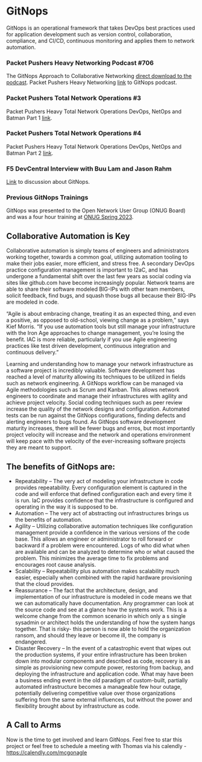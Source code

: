 # GitNops
GitNops is an operational framework that takes DevOps best practices used for application development such as version control, collaboration, compliance, and CI/CD, continuous monitoring and applies them to network automation.

### Packet Pushers Heavy Networking Podcast #706
The GitNops Approach to Collaborative Networking [direct download to the podcast](podcast/HN_706_The_GitNops_Approach_To_Collaborative_Network_Automation.mp3). 
Packet Pushers Heavy Networking [link](https://packetpushers.net/podcasts/heavy-networking/hn706-the-gitnops-approach-to-collaborative-network-automation/) to GitNops podcast.

### Packet Pushers Total Network Operations #3
Packet Pushers Heavy Total Network Operations DevOps, NetOps and Batman Part 1 [link](https://packetpushers.net/podcasts/fat-pipe/tno003-devops-netops-and-batman-part-1/).

### Packet Pushers Total Network Operations #4
Packet Pushers Heavy Total Network Operations DevOps, NetOps and Batman Part 2 [link](https://packetpushers.net/podcasts/fat-pipe/tno004-devops-netops-and-batman-part-2/).

### F5 DevCentral Interview with Buu Lam and Jason Rahm
[Link](https://youtu.be/Sr--jrHYKUA?si=4mp4QK0hLS_7IYqZ) to discussion about GitNops.

### Previous GitNops Trainings
GitNops was presented to the Open Network User Group (ONUG Board) and was a four hour training at [ONUG Spring 2023](https://onug.net/events/onug-training-modern-network-automation-with-gitnops/).

## Collaborative Automation is Key
Collaborative automation is simply teams of engineers and administrators working together, towards a common goal, utilizing automation tooling to make their jobs easier, more efficient, and stress free. A secondary DevOps practice configuration management is important to I2aC, and has undergone a fundamental shift over the last few years as social coding via sites like github.com have become increasingly popular. Network teams are able to share their software modeled BIG-IPs with other team members, solicit feedback, find bugs, and squash those bugs all because their BIG-IPs are modeled in code.

“Agile is about embracing change, treating it as an expected thing, and even a positive, as opposed to old-school, viewing change as a problem,” says Kief Morris. “If you use automation tools but still manage your infrastructure with the Iron Age approaches to change management, you’re losing the benefit. IAC is more reliable, particularly if you use Agile engineering practices like test driven development, continuous integration and continuous delivery.”

Learning and understanding how to manage your network infrastructure as a software project is incredibly valuable. Software development has reached a level of maturity allowing its techniques to be utilized in fields such as network engineering. A GitNops workflow can be managed via Agile methodologies such as Scrum and Kanban. This allows network engineers to coordinate and manage their infrastructures with agility and achieve project velocity. Social coding techniques such as peer review increase the quality of the network designs and configuration. Automated tests can be run against the GitNops configurations, finding defects and alerting engineers to bugs found. As GitNops software development maturity increases, there will be fewer bugs and erros, but most importantly project velocity will increase and the network and operations environment will keep pace with the velocity of the ever-increasing software projects they are meant to support.

## The benefits of GitNops are:
* Repeatability – The very act of modeling your infrastructure in code provides repeatability. Every configuration element is captured in the code and will enforce that defined configuration each and every time it is run. IaC provides confidence that the infrastructure is configured and operating in the way it is supposed to be.
* Automation – The very act of abstracting out infrastructures brings us the benefits of automation.
* Agility – Utilizing collaborative automation techniques like configuration management provide a confidence in the various versions of the code base. This allows an engineer or administrator to roll forward or backward if a problem were encountered. Logs of who did what when are available and can be analyzed to determine who or what caused the problem. This minimizes the average time to fix problems and encourages root cause analysis.
* Scalability – Repeatability plus automation makes scalability much easier, especially when combined with the rapid hardware provisioning that the cloud provides.
* Reassurance – The fact that the architecture, design, and implementation of our infrastructure is modeled in code means we that we can automatically have documentation. Any programmer can look at the source code and see at a glance how the systems work. This is a welcome change from the common scenario in which only a s single sysadmin or architect holds the understanding of how the system hangs together. That is risky- this person is now able to hold the organization ransom, and should they leave or become ill, the company is endangered.
* Disaster Recovery – In the event of a catastrophic event that wipes out the production systems, if your entire infrastructure has been broken down into modular components and described as code, recovery is as simple as provisioning new compute power, restoring from backup, and deploying the infrastructure and application code. What may have been a business ending event in the old paradigm of custom-built, partially automated infrastructure becomes a manageable few hour outage, potentially delivering competitive value over those organizations suffering from the same external influences, but without the power and flexibility brought about by infrastructure as code.

## A Call to Arms
Now is the time to get involved and learn GitNops. Feel free to star this project or feel free to schedule a meeting with Thomas via his calendly - https://calendly.com/mcgonagle

